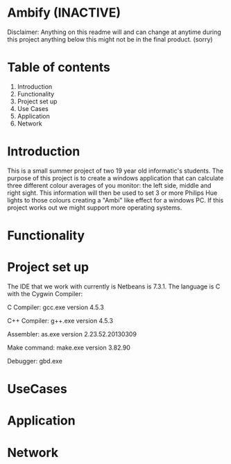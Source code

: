 Ambify  (INACTIVE)
======

Disclaimer:
Anything on this readme will and can change at anytime during this project 
anything below this might not be in the final product. (sorry) 

Table of contents
=================
1. Introduction 
3. Functionality 
2. Project set up
3. Use Cases
4. Application
5. Network

Introduction
============

This is a small summer project of two 19 year old informatic's students.
The purpose of this project is to create a windows application that can 
calculate three different colour averages of you monitor:
the left side, middle and right sight. This information will then be used
to set 3 or more Philips Hue lights to those colours creating a "Ambi"
like effect for a windows PC. If this project works out we might support more operating systems. 

Functionality
=============


Project set up
==============

The IDE that we work with currently is Netbeans is 7.3.1. The language is C with the Cygwin Compiler:

C Compiler:              gcc.exe version  4.5.3 

C++ Compiler:          g++.exe version 4.5.3 

Assembler:               as.exe version 2.23.52.20130309 

Make command:       make.exe version 3.82.90 

Debugger:                gbd.exe  

UseCases
========

Application
========

Network
======


